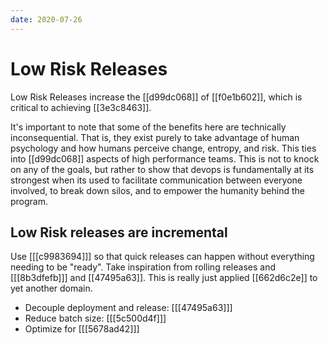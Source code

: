 ```yaml
---
date: 2020-07-26
---
```


# Low Risk Releases

Low Risk Releases increase the [[d99dc068]] of [[f0e1b602]], which is critical to achieving [[3e3c8463]].

It's important to note that some of the benefits here are technically inconsequential.
That is, they exist purely to take advantage of human psychology and how humans perceive change, entropy, and risk.
This ties into [[d99dc068]] aspects of high performance teams.
This is not to knock on any of the goals, but rather to show that devops is fundamentally at its strongest when its used to facilitate communication between everyone involved, to break down silos, and to empower the humanity behind the program.

## Low Risk releases are incremental

Use [[[c9983694]]] so that quick releases can happen without everything needing to be "ready".
Take inspiration from rolling releases and [[[8b3dfefb]]] and [[47495a63]].
This is really just applied [[662d6c2e]] to yet another domain.

- Decouple deployment and release: [[[47495a63]]]
- Reduce batch size: [[[5c500d4f]]]
- Optimize for [[[5678ad42]]]
